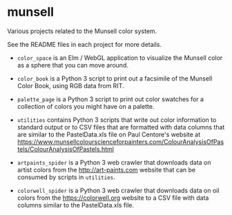 # munsell

Various projects related to the Munsell color system.

See the README files in each project for more details.

- `color_space` is an Elm / WebGL application to visualize the
  Munsell color as a sphere that you can move around.

- `color_book` is a Python 3 script to print out a facsimile of the
  Munsell Color Book, using RGB data from RIT.

- `palette_page` is a Python 3 script to print out color swatches
  for a collection of colors you might have on a palette.

- `utilities` contains Python 3 scripts that write out color
  information to standard output or to CSV files that are formatted 
  with data columns that are similar to the PastelData.xls file on 
  Paul Centore's website at 
  https://www.munsellcolourscienceforpainters.com/ColourAnalysisOfPastels/ColourAnalysisOfPastels.html

- `artpaints_spider` is a Python 3 web crawler that downloads data on
  artist colors from the http://art-paints.com website that can 
  be consumed by scripts in `utilities`.

- `colorwell_spider` is a Python 3 web crawler that downloads data 
  on oil colors from the https://colorwell.org website to a CSV file with
  data columns similar to the PastelData.xls file.


